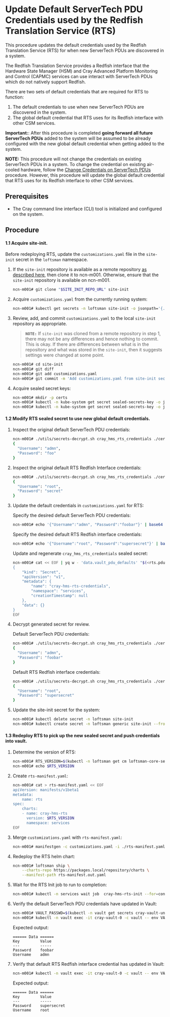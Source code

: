 # Update Default ServerTech PDU Credentials used by the Redfish Translation Service (RTS)

This procedure updates the default credentials used by the Redfish Translation Service (RTS) for when new ServerTech PDUs are discovered in a system.

The Redfish Translation Service provides a Redfish interface that the Hardware State Manager (HSM) and Cray Advanced Platform Monitoring and Control (CAPMC) services can use interact with ServerTech PDUs which do not natively support Redfish. 

There are two sets of default credentials that are required for RTS to function:
1. The default credentials to use when new ServerTech PDUs are discovered in the system.
2. The global default credential that RTS uses for its Redfish interface with other CSM services.

**Important:**: After this procedure is completed **going forward all future ServerTech PDUs** added to the system will be assumed to be already configured with the new global default credential when getting added to the system.

**NOTE:** This procedure will not change the credentials on existing ServerTech PDUs in a system. To change the credential on existing air-cooled hardware, follow the [Change Credentials on ServerTech PDUs](Change_Credentials_on_ServerTech_PDUs.md) procedure. However, this procedure will update the global default credential that RTS uses for its Redfish interface to other CSM services.

## Prerequisites

-   The Cray command line interface \(CLI\) tool is initialized and configured on the system.

## Procedure

#### 1.1 Acquire site-init.
Before redeploying RTS, update the `customizations.yaml` file in the `site-init` secret in the `loftsman` namespace.

1.  If the `site-init` repository is available as a remote repository [as described here](../../install/prepare_site_init.md#push-to-a-remote-repository), then clone it to ncn-m001. Otherwise, ensure that the `site-init` repository is available on ncn-m001.

    ```bash
    ncn-m001# git clone "$SITE_INIT_REPO_URL" site-init
    ```

2.  Acquire `customizations.yaml` from the currently running system:

    ```bash
    ncn-m001# kubectl get secrets -n loftsman site-init -o jsonpath='{.data.customizations\.yaml}' | base64 -d > site-init/customizations.yaml
    ```

3.  Review, add, and commit `customizations.yaml` to the local `site-init` repository as appropriate.

    > **`NOTE:`** If `site-init` was cloned from a remote repository in step 1,
    > there may not be any differences and hence nothing to commit. This is
    > okay. If there are differences between what is in the repository and what
    > was stored in the `site-init`, then it suggests settings were changed at some
    > point.
    ```bash
    ncn-m001# cd site-init
    ncn-m001# git diff
    ncn-m001# git add customizations.yaml
    ncn-m001# git commit -m 'Add customizations.yaml from site-init secret'
    ```

4.  Acquire sealed secret keys:
    ```bash
    ncn-m001# mkdir -p certs
    ncn-m001# kubectl -n kube-system get secret sealed-secrets-key -o jsonpath='{.data.tls\.crt}' | base64 -d > certs/sealed_secrets.crt
    ncn-m001# kubectl -n kube-system get secret sealed-secrets-key -o jsonpath='{.data.tls\.key}' | base64 -d > certs/sealed_secrets.key
    ```

#### 1.2 Modify RTS sealed secret to use new global default credentials.
1.  Inspect the original default ServerTech PDU credentials:
    ```bash
    ncn-m001# ./utils/secrets-decrypt.sh cray_hms_rts_credentials ./certs/sealed_secrets.key ./customizations.yaml | jq .data.vault_pdu_defaults -r | base64 -d | jq
    {
      "Username": "admn",
      "Password": "foo"
    }
    ```

2.  Inspect the original default RTS Redfish Interface credentials:
    ```bash
    ncn-m001# ./utils/secrets-decrypt.sh cray_hms_rts_credentials ./certs/sealed_secrets.key ./customizations.yaml | jq .data.vault_rts_defaults -r | base64 -d | jq
    {
      "Username": "root",
      "Password": "secret"
    }
    ```

2.  Update the default credentials in `customizations.yaml` for RTS:
    
    Specify the desired default ServerTech PDU credentials:
    ```bash
    ncn-m001# echo '{"Username":"admn", "Password":"foobar"}' | base64 > rts.pdu.creds.json.b64
    ```

    Specify the desired default RTS Redfish interface credentials:
    ```bash
    ncn-m001# echo '{"Username":"root", "Password":"supersecret"}' | base64 > rts.redfish.creds.json.b64
    ```


    Update and regenerate `cray_hms_rts_credentials` sealed secret:
    ```bash
    ncn-m001# cat << EOF | yq w - 'data.vault_pdu_defaults' "$(<rts.pdu.creds.json.b64)" | yq w - 'data.vault_rts_defaults' "$(<rts.redfish.creds.json.b64)" | yq r -j - | ./utils/secrets-encrypt.sh | yq w -f - -i ./customizations.yaml 'spec.kubernetes.sealed_secrets.cray_hms_rts_credentials'
    {
        "kind": "Secret",
        "apiVersion": "v1",
        "metadata": {
            "name": "cray-hms-rts-credentials",
            "namespace": "services",
            "creationTimestamp": null
        },
        "data": {}
    }
    EOF
    ```

4.  Decrypt generated secret for review.
    
    Default ServerTech PDU credentials:
    ```bash
    ncn-m001# ./utils/secrets-decrypt.sh cray_hms_rts_credentials ./certs/sealed_secrets.key ./customizations.yaml | jq .data.vault_pdu_defaults -r | base64 -d | jq
    {
      "Username": "admn",
      "Password": "foobar"
    }
    ```

    Default RTS Redfish interface credentials:
    ```bash
    ncn-m001# ./utils/secrets-decrypt.sh cray_hms_rts_credentials ./certs/sealed_secrets.key ./customizations.yaml | jq .data.vault_rts_defaults -r | base64 -d | jq
    {
      "Username": "root",
      "Password": "supersecret"
    }
    ```


5.  Update the site-init secret for the system:
    ```bash
    ncn-m001# kubectl delete secret -n loftsman site-init
    ncn-m001# kubectl create secret -n loftsman generic site-init --from-file=customizations.yaml
    ```

#### 1.3 Redeploy RTS to pick up the new sealed secret and push credentials into vault.
1.  Determine the version of RTS:
    ```bash
    ncn-m001# RTS_VERSION=$(kubectl -n loftsman get cm loftsman-core-services -o jsonpath='{.data.manifest\.yaml}' | yq r - 'spec.charts.(name==cray-hms-rts).version')
    ncn-m001# echo $RTS_VERSION
    ```

2.  Create `rts-manifest.yaml`:
    ```bash
    ncn-m001# cat > rts-manifest.yaml << EOF 
    apiVersion: manifests/v1beta1
    metadata:
        name: rts
    spec:
        charts:
        - name: cray-hms-rts
          version: $RTS_VERSION
          namespace: services
    EOF
    ```

2.  Merge `customizations.yaml` with `rts-manifest.yaml`:
    ```bash
    ncn-m001# manifestgen -c customizations.yaml -i ./rts-manifest.yaml > ./rts-manifest.out.yaml
    ```

3.  Redeploy the RTS helm chart:
    ```bash
    ncn-m001# loftsman ship \
        --charts-repo https://packages.local/repository/charts \
        --manifest-path rts-manifest.out.yaml
    ```

5.  Wait for the RTS Init job to run to completion:
    ```bash
    ncn-m001# kubectl -n services wait job  cray-hms-rts-init --for=condition=complete --timeout=5m
    ```

6.  Verify the default ServerTech PDU credentials have updated in Vault:
    ```bash
    ncn-m001# VAULT_PASSWD=$(kubectl -n vault get secrets cray-vault-unseal-keys -o json | jq -r '.data["vault-root"]' |  base64 -d)
    ncn-m001# kubectl -n vault exec -it cray-vault-0 -c vault -- env VAULT_TOKEN=$VAULT_PASSWD VAULT_ADDR=http://127.0.0.1:8200 vault kv get secret/pdu-creds/global/pdu
    ```

    Expected output:
    ```
    ====== Data ======
    Key         Value
    ---         -----
    Password    foobar
    Username    admn
    ```

7.  Verify that default RTS Redfish interface credential has updated in Vault:

    ```bash
    ncn-m001# kubectl -n vault exec -it cray-vault-0 -c vault -- env VAULT_TOKEN=$VAULT_PASSWD VAULT_ADDR=http://127.0.0.1:8200 vault kv get secret/pdu-creds/global/rts
    ```

    Expected output:
    ```
    ====== Data ======
    Key         Value
    ---         -----
    Password    supersecret
    Username    root
    ```
